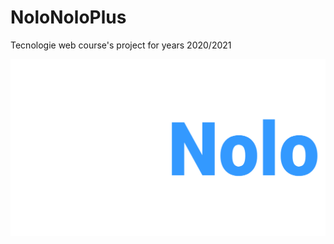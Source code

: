 # NoloNoloPlus
Tecnologie web course's project for years 2020/2021

![Alt text](public/back-office/assets/Logo.png?raw=true "Logo")
